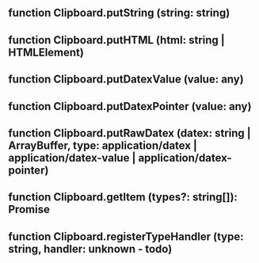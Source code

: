 ## function **Clipboard.putString** (string: string)



## function **Clipboard.putHTML** (html: string | HTMLElement)



## function **Clipboard.putDatexValue** (value: any)



## function **Clipboard.putDatexPointer** (value: any)



## function **Clipboard.putRawDatex** (datex: string | ArrayBuffer, type: application/datex | application/datex-value | application/datex-pointer)



## function **Clipboard.getItem** (types?: string[]): Promise



## function **Clipboard.registerTypeHandler** (type: string, handler: unknown - todo)



